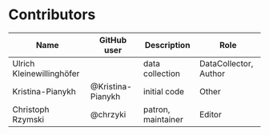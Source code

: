 # Contributors

Name | GitHub user | Description | Role
--- | --- | --- | ---
Ulrich Kleinewillinghöfer | | data collection | DataCollector, Author
Kristina-Pianykh | @Kristina-Pianykh  | initial code | Other
Christoph Rzymski | @chrzyki  | patron, maintainer | Editor
